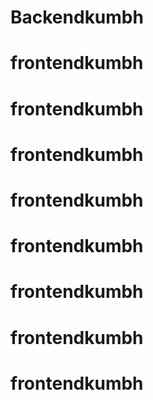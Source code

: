 # Backendkumbh
# frontendkumbh
# frontendkumbh
# frontendkumbh
# frontendkumbh
# frontendkumbh
# frontendkumbh
# frontendkumbh
# frontendkumbh
